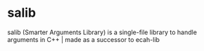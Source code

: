 # salib
salib (Smarter Arguments Library) is a single-file library to handle arguments in C++ | made as a successor to ecah-lib

